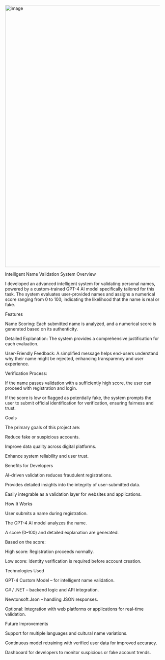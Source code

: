 <img width="1882" height="850" alt="image" src="https://github.com/user-attachments/assets/f53ea570-af71-4475-91cf-5437444f3cf8" />


Intelligent Name Validation System
Overview

I developed an advanced intelligent system for validating personal names, powered by a custom-trained GPT-4 AI model specifically tailored for this task. The system evaluates user-provided names and assigns a numerical score ranging from 0 to 100, indicating the likelihood that the name is real or fake.

Features

Name Scoring: Each submitted name is analyzed, and a numerical score is generated based on its authenticity.

Detailed Explanation: The system provides a comprehensive justification for each evaluation.

User-Friendly Feedback: A simplified message helps end-users understand why their name might be rejected, enhancing transparency and user experience.

Verification Process:

If the name passes validation with a sufficiently high score, the user can proceed with registration and login.

If the score is low or flagged as potentially fake, the system prompts the user to submit official identification for verification, ensuring fairness and trust.

Goals

The primary goals of this project are:

Reduce fake or suspicious accounts.

Improve data quality across digital platforms.

Enhance system reliability and user trust.

Benefits for Developers

AI-driven validation reduces fraudulent registrations.

Provides detailed insights into the integrity of user-submitted data.

Easily integrable as a validation layer for websites and applications.

How It Works

User submits a name during registration.

The GPT-4 AI model analyzes the name.

A score (0–100) and detailed explanation are generated.

Based on the score:

High score: Registration proceeds normally.

Low score: Identity verification is required before account creation.

Technologies Used

GPT-4 Custom Model – for intelligent name validation.

C# / .NET – backend logic and API integration.

Newtonsoft.Json – handling JSON responses.

Optional: Integration with web platforms or applications for real-time validation.

Future Improvements

Support for multiple languages and cultural name variations.

Continuous model retraining with verified user data for improved accuracy.

Dashboard for developers to monitor suspicious or fake account trends.
